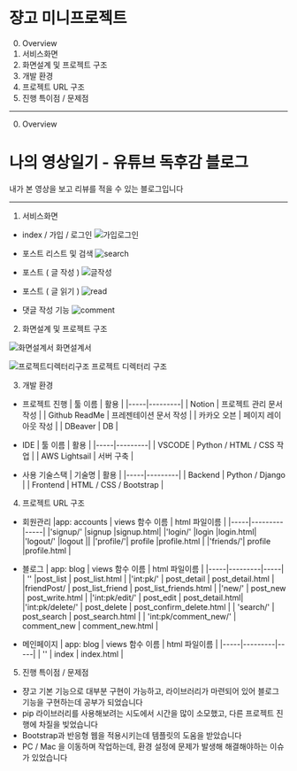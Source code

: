 # 쟝고 미니프로젝트

0. Overview
1. 서비스화면
2. 화면설계 및 프로젝트 구조
3. 개발 환경
4. 프로젝트 URL 구조
5. 진행 특이점 / 문제점

_________________________________

0. Overview
# 나의 영상일기 - 유튜브 독후감 블로그
내가 본 영상을 보고 리뷰를 적을 수 있는 블로그입니다

_________________________________

1. 서비스화면
 - index / 가입 / 로그인
  ![가입로그인](https://github.com/sk7556/djangoMini_1/assets/109896609/f1c1a0b5-c296-4f0a-aaf6-a2379aa188f4)
  
 - 포스트 리스트 및 검색
  ![search](https://github.com/sk7556/djangoMini_1/assets/109896609/73f9cd5d-87d2-4237-a7c6-24eb69507822)

 - 포스트 ( 글 작성 )
  ![글작성](https://github.com/sk7556/djangoMini_1/assets/109896609/af14e18b-97e4-469a-90dc-6bc849f18e9f)
 
 - 포스트 ( 글 읽기 )
  ![read](https://github.com/sk7556/djangoMini_1/assets/109896609/fb36caa3-9955-435a-abed-19307037f16a)

 - 댓글 작성 기능 
  ![comment](https://github.com/sk7556/djangoMini_1/assets/109896609/654e7902-0a4d-4b65-b3c6-ef9c4ded317e)

2. 화면설계 및 프로젝트 구조 

![화면설계서](https://github.com/sk7556/djangoMini_1/assets/109896609/22d38e9c-9d9e-4ac2-80b0-fcaaba354e1a)
화면설계서

![프로젝트디렉터리구조](https://github.com/sk7556/djangoMini_1/assets/109896609/3229b7d2-cd4b-49ec-8bce-f41b6d965344)
프로젝트 디렉터리 구조

3. 개발 환경
 
- 프로젝트 진행
    | 툴 이름 | 활용 |
    |-----|---------|
    | Notion | 프로젝트 관리 문서 작성 |
    | Github ReadMe | 프레젠테이션 문서 작성 |
    | 카카오 오븐 | 페이지 레이아웃 작성 | 
    | DBeaver | DB  |    

- IDE 
    | 툴 이름 | 활용 |
    |-----|---------|
    | VSCODE | Python / HTML / CSS 작업 |
    | AWS Lightsail | 서버 구축 |

- 사용 기술스택
    | 기술명 | 활용 |
    |-----|---------|
    | Backend | Python / Django |
    | Frontend | HTML / CSS / Bootstrap |

4. 프로젝트 URL 구조

- 회원관리 
|app: accounts	| views 함수 이름 |	html 파일이름 |
|-----|---------|-----|
|'signup/'	|signup	|signup.html|
|'login/'	|login	|login.html|
|'logout/'	|logout	||
|'profile/'|	profile	|profile.html |
|'friends/'|	profile	|profile.html |

- 블로그
| app: blog	 | views 함수 이름	| html 파일이름 |
|-----|---------|-----|
| ''  |post_list	| post_list.html |
|'int:pk/' |	post_detail |	post_detail.html |
|friendPost/ | post_list_friend | post_list_friends.html |
|'new/'  |  post_new	| post_write.html |
|'int:pk/edit/'	| post_edit	| post_detail.html|
|'int:pk/delete/' |	post_delete	| post_confirm_delete.html |
| 'search/' |	post_search	 | post_search.html |
| 'int:pk/comment_new/'	| comment_new |	comment_new.html |

- 메인페이지 
| app: blog	 | views 함수 이름	| html 파일이름 |
|-----|---------|-----|
| ''  | index	| index.html |

5. 진행 특이점 / 문제점
- 쟝고 기본 기능으로 대부분 구현이 가능하고, 라이브러리가 마련되어 있어 블로그 기능을 구현하는데 공부가 되었습니다
- pip 라이브러리를 사용해보려는 시도에서 시간을 많이 소모했고, 다른 프로젝트 진행에 차질을 빚었습니다
- Bootstrap과 반응형 웹을 적용시키는데 템플릿의 도움을 받았습니다
- PC / Mac 을 이동하며 작업하는데, 환경 설정에 문제가 발생해 해결해야하는 이슈가 있었습니다
